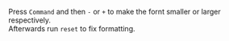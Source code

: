 Press `Command` and then `-` or `+` to make the fornt smaller or larger respectively.  
Afterwards run `reset` to fix formatting.

